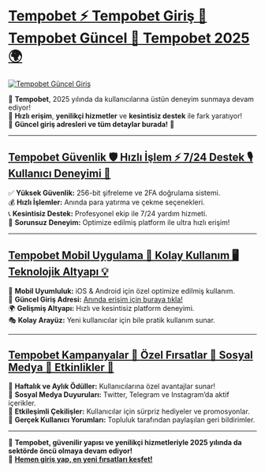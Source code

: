 # [Tempobet ⚡ Tempobet Giriş 🚀 Tempobet Güncel 📢 Tempobet 2025 🌍](https://www.betgiris.site)

[![Tempobet Güncel Giriş](https://i.ibb.co/CrJYgZM/Tempobet-GIRIS.jpg)](https://www.betgiris.site)

🌟 **Tempobet**, 2025 yılında da kullanıcılarına üstün deneyim sunmaya devam ediyor!  
💠 **Hızlı erişim**, **yenilikçi hizmetler** ve **kesintisiz destek** ile fark yaratıyor!  
🔗 **Güncel giriş adresleri ve tüm detaylar burada!** 🎯  

---

## [Tempobet Güvenlik 🛡️ Hızlı İşlem ⚡ 7/24 Destek 🎙️ Kullanıcı Deneyimi 🌟](https://www.betgiris.site)

✅ **Yüksek Güvenlik:** 256-bit şifreleme ve 2FA doğrulama sistemi.  
💰 **Hızlı İşlemler:** Anında para yatırma ve çekme seçenekleri.  
📞 **Kesintisiz Destek:** Profesyonel ekip ile 7/24 yardım hizmeti.  
🚀 **Sorunsuz Deneyim:** Optimize edilmiş platform ile ultra hızlı erişim!

---

## [Tempobet Mobil Uygulama 📱 Kolay Kullanım 🖥️ Teknolojik Altyapı 💡](https://www.betgiris.site)

📲 **Mobil Uyumluluk:** iOS & Android için özel optimize edilmiş kullanım.  
🔗 **Güncel Giriş Adresi:** [Anında erişim için buraya tıkla!](https://www.betgiris.site)  
🌍 **Gelişmiş Altyapı:** Hızlı ve kesintisiz platform deneyimi.  
🎭 **Kolay Arayüz:** Yeni kullanıcılar için bile pratik kullanım sunar.

---

## [Tempobet Kampanyalar 🎁 Özel Fırsatlar 💎 Sosyal Medya 📡 Etkinlikler 🎉](https://www.betgiris.site)

🎁 **Haftalık ve Aylık Ödüller:** Kullanıcılarına özel avantajlar sunar!  
📡 **Sosyal Medya Duyuruları:** Twitter, Telegram ve Instagram’da aktif içerikler.  
🎯 **Etkileşimli Çekilişler:** Kullanıcılar için sürpriz hediyeler ve promosyonlar.  
💬 **Gerçek Kullanıcı Yorumları:** Topluluk tarafından paylaşılan geri bildirimler.

---

🌟 **Tempobet, güvenilir yapısı ve yenilikçi hizmetleriyle 2025 yılında da sektörde öncü olmaya devam ediyor!**  
🔗 **[Hemen giriş yap, en yeni fırsatları keşfet!](https://www.betgiris.site)**  
